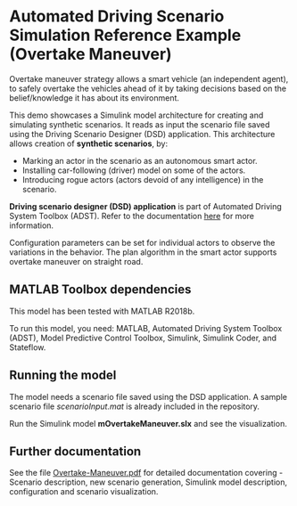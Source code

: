 # Automated Driving Scenario Simulation Reference Example (Overtake Maneuver)
Overtake maneuver strategy allows a smart vehicle (an independent agent), to safely overtake the vehicles ahead of it by taking decisions based on the belief/knowledge it has about its environment.

This demo showcases a Simulink model architecture for creating and simulating synthetic scenarios. It reads as input the scenario file saved using the Driving Scenario Designer (DSD) application. This architecture allows creation of **synthetic scenarios**, by:
  * Marking an actor in the scenario as an autonomous smart actor.
  * Installing car-following (driver) model on some of the actors.
  * Introducing rogue actors (actors devoid of any intelligence) in the scenario.

**Driving scenario designer (DSD) application** is part of Automated Driving System Toolbox (ADST). Refer to the documentation [here](https://www.mathworks.com/help/driving/ref/drivingscenariodesigner-app.html) for more information.

Configuration parameters can be set for individual actors to observe the variations in the behavior. The plan algorithm in the smart actor supports overtake maneuver on straight road.

## MATLAB Toolbox dependencies
This model has been tested with MATLAB R2018b. 

To run this model, you need: MATLAB, Automated Driving System Toolbox (ADST), Model Predictive Control Toolbox, Simulink, Simulink Coder, and Stateflow.

## Running the model
The model needs a scenario file saved using the DSD application. A sample scenario file *scenarioInput.mat* is already included in the repository. 

Run the Simulink model **mOvertakeManeuver.slx** and see the visualization.

## Further documentation
See the file [Overtake-Maneuver.pdf](https://github.com/mathworks/adScenarioSimRefEx/blob/master/Overtake-Maneuver.pdf) for detailed documentation covering - Scenario description, new scenario generation, Simulink model description, configuration and scenario visualization.

